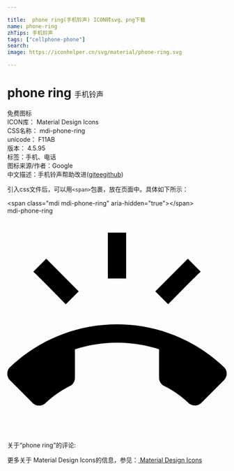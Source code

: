 ```yaml
---

title:  phone ring(手机铃声) ICON转svg、png下载
name: phone-ring
zhTips: 手机铃声
tags: ["cellphone-phone"]
search: 
image: https://iconhelper.cn/svg/material/phone-ring.svg

---
```


# phone ring  <small style="font-size: 60%;font-weight: 100">手机铃声</small>


<div class="detail-page">
<p>
<span><span class="badge-success badge">免费图标</span> </span>
<br/>
<span>
ICON库：
<span class="badge-secondary badge">Material Design Icons</span> 
</span>
<br/>
<span>
CSS名称：
<span class="badge-secondary badge">mdi-phone-ring</span> 
</span>
<br/>
<span>
unicode：
<span class="badge-secondary badge">F11AB</span> 
<copy-btn content='F11AB' btn-title=""></copy-btn>
<copy-btn :content='String.fromCodePoint(parseInt("F11AB", 16))' btn-title="复制U"></copy-btn>
</span>
<br/>
<span>
版本：
<span class="badge-secondary badge">4.5.95</span> 
</span><br/><span>标签：<span class="badge-light badge"><router-link to="/tags/cellphone-phone.html">手机、电话</router-link></span></span>
<br/>
<span>图标来源/作者：<span class="badge-light badge">Google</span></span> 
<br/>
<span class="zh-detail">中文描述：<span class="badge-primary badge">手机铃声</span><span class="help-link"><span>帮助改进</span>(<a href="https://gitee.com/liuwave/icon-helper/edit/master/json/material/phone-ring.json" target="_blank" rel="noopener noreferrer">gitee</a><a href="https://github.com/liuwave/icon-helper/edit/master/json/material/phone-ring.json" target="_blank" rel="noopener noreferrer">github</a></span>)</span><br/>
</p>
</div>
<div class="alert alert-dark">
  <i class="mdi mdi-phone-ring mdi-48px"></i>
  <i class="mdi mdi-phone-ring mdi-36px"></i>
  <i class="mdi mdi-phone-ring mdi-24px"></i>
  <i class="mdi mdi-phone-ring mdi-18px"></i>
</div>
<div>
  <p>引入css文件后，可以用<code>&lt;span&gt;</code>包裹，放在页面中。具体如下所示：    
  </p>
  <div class="alert alert-primary" style="font-size: 14px">
    &lt;span class="mdi mdi-phone-ring" aria-hidden="true"&gt;&lt;/span&gt;
    <copy-btn content='<span class="mdi mdi-phone-ring" aria-hidden="true"></span>'></copy-btn>
  </div>
  <div class="alert alert-secondary">
    <i class="mdi mdi-phone-ring"
    style="font-size: 24px"
    aria-hidden="true"></i> mdi-phone-ring
    <copy-btn content="mdi-phone-ring" btn-title="复制图标名称"></copy-btn>
  </div>
</div>
<div id="svg" class="svg-wrap">
<svg xmlns="http://www.w3.org/2000/svg" viewBox="0 0 24 24"><path d="M23.71 16.67C20.66 13.78 16.54 12 12 12S3.34 13.78.29 16.67c-.18.18-.29.43-.29.71 0 .28.11.53.29.71l2.48 2.48c.18.18.43.29.71.29.27 0 .52-.11.7-.28.79-.74 1.69-1.36 2.66-1.85.33-.16.56-.5.56-.9v-3.1c1.45-.48 3-.73 4.6-.73s3.15.25 4.6.72v3.1c0 .39.23.74.56.9.98.49 1.87 1.12 2.66 1.85.18.18.43.28.7.28.28 0 .53-.11.71-.29l2.48-2.48c.18-.18.29-.43.29-.71a.99.99 0 0 0-.29-.7zM21.16 6.26l-1.41-1.41-3.56 3.55 1.41 1.41s3.45-3.52 3.56-3.55zM13 2h-2v5h2V2zM6.4 9.81L7.81 8.4 4.26 4.84 2.84 6.26c.11.03 3.56 3.55 3.56 3.55z" /></svg>
</div>
<detail full-name='mdi-phone-ring'></detail>
<div>
<p>关于“phone ring”的评论:</p>
</div>
<Vssue title="关于“phone ring”的评论" ></Vssue>    
<div><p>更多关于 Material Design Icons的信息，参见：<a target="_blank" href="https://iconhelper.cn/material.html"> Material Design Icons</a>
</p></div>
